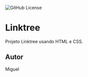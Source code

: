 ![GitHub License](https://img.shields.io/github/license/MiguelEstorce/linktree?style=plastic)




# Linktree
Projeto Linktree usando HTML e CSS.
## Autor
Miguel

